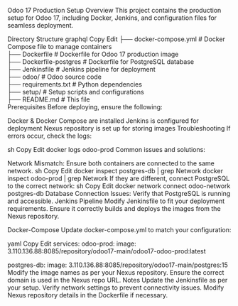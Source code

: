 Odoo 17 Production Setup
Overview
This project contains the production setup for Odoo 17, including Docker, Jenkins, and configuration files for seamless deployment.

Directory Structure
graphql
Copy
Edit
├── docker-compose.yml       # Docker Compose file to manage containers  
├── Dockerfile               # Dockerfile for Odoo 17 production image  
├── Dockerfile-postgres      # Dockerfile for PostgreSQL database  
├── Jenkinsfile              # Jenkins pipeline for deployment  
├── odoo/                    # Odoo source code  
├── requirements.txt         # Python dependencies  
├── setup/                   # Setup scripts and configurations  
├── README.md                # This file  
Prerequisites
Before deploying, ensure the following:

Docker & Docker Compose are installed
Jenkins is configured for deployment
Nexus repository is set up for storing images
Troubleshooting
If errors occur, check the logs:

sh
Copy
Edit
docker logs odoo-prod
Common issues and solutions:

Network Mismatch: Ensure both containers are connected to the same network.
sh
Copy
Edit
docker inspect postgres-db | grep Network
docker inspect odoo-prod | grep Network
If they are different, connect PostgreSQL to the correct network:
sh
Copy
Edit
docker network connect odoo-network postgres-db
Database Connection Issues: Verify that PostgreSQL is running and accessible.
Jenkins Pipeline
Modify Jenkinsfile to fit your deployment requirements. Ensure it correctly builds and deploys the images from the Nexus repository.

Docker-Compose
Update docker-compose.yml to match your configuration:

yaml
Copy
Edit
services:
  odoo-prod:
    image: 3.110.136.88:8085/repository/odoo17-main/odoo17-odoo-prod:latest

  postgres-db:
    image: 3.110.136.88:8085/repository/odoo17-main/postgres:15
Modify the image names as per your Nexus repository.
Ensure the correct domain is used in the Nexus repo URL.
Notes
Update the Jenkinsfile as per your setup.
Verify network settings to prevent connectivity issues.
Modify Nexus repository details in the Dockerfile if necessary.
